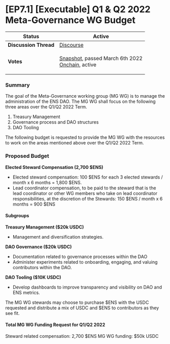 # \[EP7.1] \[Executable] Q1 & Q2 2022 Meta-Governance WG Budget

| **Status**            | Active                                                                                                                                                                                                                                                                                                                                                                            |
| --------------------- | --------------------------------------------------------------------------------------------------------------------------------------------------------------------------------------------------------------------------------------------------------------------------------------------------------------------------------------------------------------------------------- |
| **Discussion Thread** | [Discourse](https://discuss.ens.domains/t/q1-q2-meta-governance-working-group-budget-request/11101)                                                                                                                                                                                                                                                                               |
| **Votes**             | <p><a href="https://snapshot.org/#/ens.eth/proposal/0x90a5f884d59a647a5a78aad8023cf0c00d9efb8499bced7009c60ad90b5e2041">Snapshot</a>, passed March 6th 2022<br><a href="https://www.withtally.com/governance/eip155:1:0x323A76393544d5ecca80cd6ef2A560C6a395b7E3/proposal/115615865324623814833258987703837575663427750121726187103053182962864855260310">Onchain</a>, active</p> |

### Summary

The goal of the Meta-Governance working group (MG WG) is to manage the administration of the ENS DAO. The MG WG shall focus on the following three areas over the Q1/Q2 2022 Term.

1. Treasury Management
2. Governance process and DAO structures
3. DAO Tooling

The following budget is requested to provide the MG WG with the resources to work on the areas mentioned above over the Q1/Q2 2022 Term.

### Proposed Budget

**Elected Steward Compensation (2,700 $ENS)**

* Elected steward compensation: 100 $ENS for each 3 elected stewards / month x 6 months = 1,800 $ENS.
* Lead coordinator compensation, to be paid to the steward that is the lead coordinator or other WG members who take on lead coordinator responsibilities, at the discretion of the Stewards: 150 $ENS / month x 6 months = 900 $ENS

#### Subgroups

**Treasury Management ($20k USDC)**

* Management and diversification strategies.

**DAO Governance ($20k USDC)**

* Documentation related to governance processes within the DAO
* Administer experiments related to onboarding, engaging, and valuing contributors within the DAO.

**DAO Tooling ($10K USDC)**

* Develop dashboards to improve transparency and visibility on DAO and ENS metrics.

The MG WG stewards may choose to purchase $ENS with the USDC requested and distribute a mix of USDC and $ENS to contributors as they see fit.

#### Total MG WG Funding Request for Q1/Q2 2022

Steward related compensation: 2,700 $ENS MG WG funding: $50k USDC
